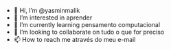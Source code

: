- 👋 Hi, I’m @yasminmalik
- 👀 I’m interested in  aprender
- 🌱 I’m currently learning  pensamento computacional
- 💞️ I’m looking to collaborate on  tudo o que for preciso
- 📫 How to reach me  através do meu e-mail

<!---
yasminmalik/yasminmalik is a ✨ special ✨ repository because its `README.md` (this file) appears on your GitHub profile.
You can click the Preview link to take a look at your changes.
--->
